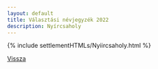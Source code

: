 ```yaml
---
layout: default
title: Választási névjegyzék 2022
description: Nyírcsaholy
---
```


{% include settlementHTMLs/Nyiircsaholy.html %}

[Vissza](../)